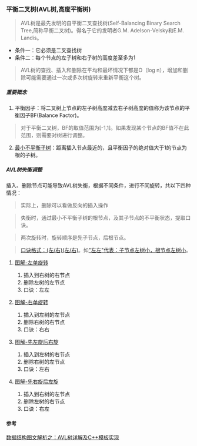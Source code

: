 ### 平衡二叉树(AVL树,高度平衡树)

>AVL树是最先发明的自平衡二叉查找树(Self-Balancing Binary Search Tree,简称平衡二叉树)。得名于它的发明者G.M. Adelson-Velsky和E.M. Landis。

* 条件一：它必须是二叉查找树
* 条件二：每个节点的左子树和右子树的高度差至多为1

>AVL树的查找、插入和删除在平均和最坏情况下都是O（log n），增加和删除可能需要通过一次或多次树旋转来重新平衡这个树。

##### 重要概念

1. 平衡因子：将二叉树上节点的左子树高度减去右子树高度的值称为该节点的平衡因子BF(Balance Factor)。
>对于平衡二叉树，BF的取值范围为[-1,1]。如果发现某个节点的BF值不在此范围，则需要对树进行调整。

2. [最小不平衡子树](../img/AVLTreeMinNonBalanceChildTree.png)：距离插入节点最近的，且平衡因子的绝对值大于1的节点为根的子树。

##### AVL树失衡调整
插入、删除节点可能导致AVL树失衡，根据不同条件，进行不同旋转，共以下四种情况：
>实际上，删除可以看做反向的插入操作

>失衡时，通过最小不平衡子树的根节点，及其子节点的不平衡状态，提取口诀。

>两次旋转时，旋转顺序是先子节点，后根节点。

>[口诀格式：(左/右)(左/右)]()。如["左左"代表：子节点左树小，根节点左树小]()。



1. [图解-左单旋转](../img/AVLTreeRotateLeftSingle.png)
    1. 插入到右树的右节点
    2. 删除左树的左节点
    3. 口诀：左左

2. [图解-右单旋转](../img/AVLTreeRotateRightSingle.png)
    1. 插入到左树的左节点
    2. 删除右树的右节点
    3. 口诀：右右

3. [图解-先左旋后右旋](../img/AVLTreeRotateLeftAndRight.png)
    1. 插入到左树的右节点
    2. 删除右树的左节点
    3. 口诀：左右

4. [图解-先右旋后左旋](../img/AVLTreeRotateRightAndLeft.png)
    1. 插入到右树的左节点
    2. 删除左树的右节点
    3. 口诀：右左

#### 参考

[数据结构图文解析之：AVL树详解及C++模板实现](https://www.cnblogs.com/QG-whz/p/5167238.html)
